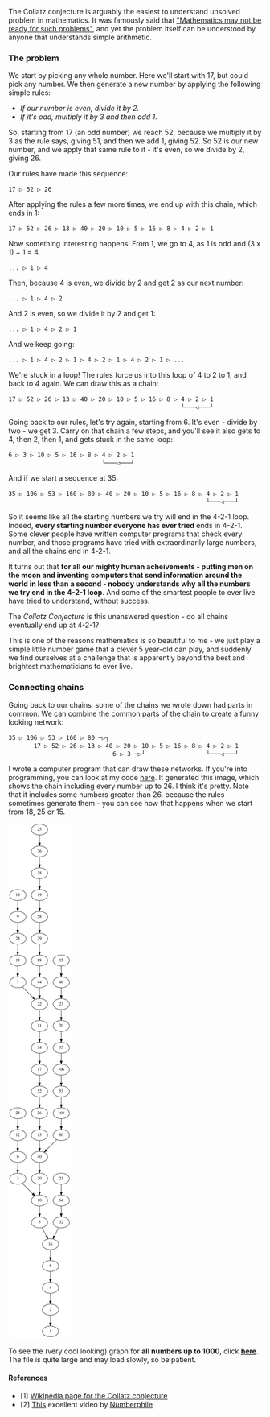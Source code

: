 The Collatz conjecture is arguably the easiest to understand unsolved problem in
mathematics. It was famously said that ["Mathematics may not be ready for such
problems"](https://en.wikipedia.org/wiki/Collatz_conjecture), and yet the
problem itself can be understood by anyone that understands simple arithmetic.

### The problem

We start by picking any whole number. Here we'll start with 17, but could pick
any number. We then generate a new number by applying the following simple
rules:
 - *If our number is even, divide it by 2.*
 - *If it's odd, multiply it by 3 and then add 1*.

So, starting from 17 (an odd number) we reach 52, because we multiply it by 3 as
the rule says, giving 51, and then we add 1, giving 52. So 52 is our new number,
and we apply that same rule to it - it's even, so we divide by 2, giving 26.

Our rules have made this sequence:

    17 ▷ 52 ▷ 26

After applying the rules a few more times, we end up with this chain, which
ends in 1:

    17 ▷ 52 ▷ 26 ▷ 13 ▷ 40 ▷ 20 ▷ 10 ▷ 5 ▷ 16 ▷ 8 ▷ 4 ▷ 2 ▷ 1 

Now something interesting happens. From 1, we go to 4, as 1 is odd and (3 x 1) +
1 = 4.

    ... ▷ 1 ▷ 4

Then, because 4 is even, we divide by 2 and get 2 as our next number:

    ... ▷ 1 ▷ 4 ▷ 2

And 2 is even, so we divide it by 2 and get 1:

    ... ▷ 1 ▷ 4 ▷ 2 ▷ 1

And we keep going:

    ... ▷ 1 ▷ 4 ▷ 2 ▷ 1 ▷ 4 ▷ 2 ▷ 1 ▷ 4 ▷ 2 ▷ 1 ▷ ...

We're stuck in a loop! The rules force us into this loop of 4 to 2 to 1, and
back to 4 again. We can draw this as a chain:


    17 ▷ 52 ▷ 26 ▷ 13 ▷ 40 ▷ 20 ▷ 10 ▷ 5 ▷ 16 ▷ 8 ▷ 4 ▷ 2 ▷ 1
                                                    └───◁───┘

Going back to our rules, let's try again, starting from 6. It's even - divide
by two - we get 3. Carry on that chain a few steps, and you'll see it also gets
to 4, then 2, then 1, and gets stuck in the same loop:

    6 ▷ 3 ▷ 10 ▷ 5 ▷ 16 ▷ 8 ▷ 4 ▷ 2 ▷ 1
                              └───◁───┘


And if we start a sequence at 35:

    35 ▷ 106 ▷ 53 ▷ 160 ▷ 80 ▷ 40 ▷ 20 ▷ 10 ▷ 5 ▷ 16 ▷ 8 ▷ 4 ▷ 2 ▷ 1
                                                           └───◁───┘

So it seems like all the starting numbers we try will end in the 4-2-1 loop.
Indeed, **every starting number everyone has ever tried** ends in 4-2-1. Some
clever people have written computer programs that check every number, and those
programs have tried with extraordinarily large numbers, and all the chains end
in 4-2-1.

It turns out that **for all our mighty human acheivements - putting men on the
moon and inventing computers that send information around the world in less
than a second - nobody understands why all the numbers we try end in the 4-2-1
loop**. And some of the smartest people to ever live have tried to understand,
without success.

The *Collatz Conjecture* is this unanswered question - do all chains eventually
end up at 4-2-1?

This is one of the reasons mathematics is so beautiful to me - we just play a
simple little number game that a clever 5 year-old can play, and suddenly we
find ourselves at a challenge that is apparently beyond the best and brightest
mathematicians to ever live.

### Connecting chains

Going back to our chains, some of the chains we wrote down had parts in common.
We can combine the common parts of the chain to create a funny looking network:


    35 ▷ 106 ▷ 53 ▷ 160 ▷ 80 ─▷┐
           17 ▷ 52 ▷ 26 ▷ 13 ▷ 40 ▷ 20 ▷ 10 ▷ 5 ▷ 16 ▷ 8 ▷ 4 ▷ 2 ▷ 1
                                 6 ▷ 3 ─▷┘                 └───◁───┘

I wrote a computer program that can draw these networks. If you're into
programming, you can look at my code
[here](https://github.com/alexj136/collatz). It generated this image, which shows
the chain including every number up to 26. I think it's pretty. Note that it
includes some numbers greater than 26, because the rules sometimes generate
them - you can see how that happens when we start from 18, 25 or 15.

![a simple collatz graph](images/collatz-26.png)

To see the (very cool looking) graph for **all numbers up to 1000**, click
[**here**](images/collatz-1000.png). The file is quite large and may load
slowly, so be patient.


#### References

- [1] [Wikipedia page for the Collatz conjecture](https://en.wikipedia.org/wiki/Collatz_conjecture)
- [2] [This](https://www.youtube.com/watch?v=5mFpVDpKX70) excellent video by [Numberphile](https://www.youtube.com/user/numberphile)
